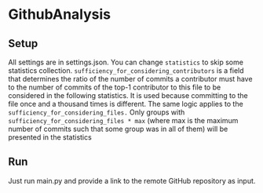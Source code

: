 # GithubAnalysis
## Setup
All settings are in settings.json. You can change `statistics` to skip some statistics collection. `sufficiency_for_considering_contributors` is a field that determines the ratio of the number of commits a contributor must have  to the number of commits of the top-1 contributor to this file to be considered in the following statistics. It is used because committing to the file once and a thousand times is different. The same logic applies to the `sufficiency_for_considering_files.` Only groups with `sufficiency_for_considering_files * max` (where max is the maximum number of commits such that some group was in all of them) will be presented in the statistics
## Run
Just run main.py and provide a link to the remote GitHub repository as input.
